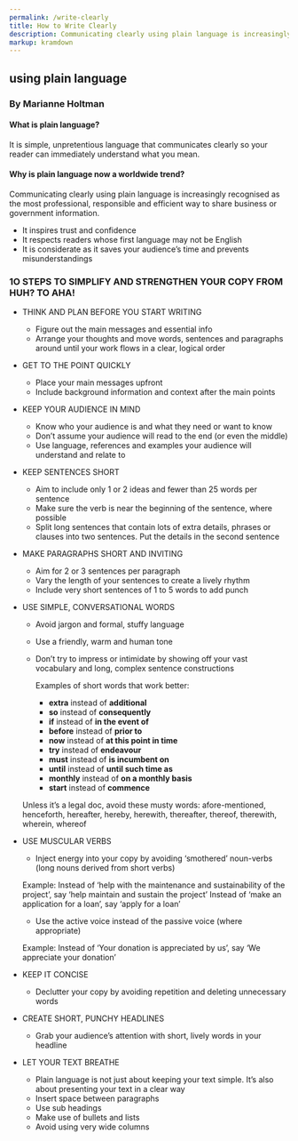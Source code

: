 ```yaml
---
permalink: /write-clearly
title: How to Write Clearly
description: Communicating clearly using plain language is increasingly recognised as the most professional, responsible and efficient way to share business or government information.
markup: kramdown
---
```


## using plain language

### By Marianne Holtman

#### What is plain language?

It is simple, unpretentious language that communicates clearly so your reader can immediately understand what you mean. 

#### Why is plain language now a worldwide trend?

Communicating clearly using plain language is increasingly recognised as the most professional, responsible and efficient way to share business or government information.

  * It inspires trust and confidence
  * It respects readers whose first language may not be English
  * It is considerate as it saves your audience’s time and prevents misunderstandings

### 1O STEPS TO SIMPLIFY AND STRENGTHEN YOUR COPY FROM HUH? TO AHA!

* THINK AND PLAN BEFORE YOU START WRITING
  * Figure out the main messages and essential info
  * Arrange your thoughts and move words, sentences and paragraphs around until your work flows in a clear, logical order

* GET TO THE POINT QUICKLY
  * Place your main messages upfront
  * Include background information and context after the main points

* KEEP YOUR AUDIENCE IN MIND
  * Know who your audience is and what they need or want to know
  * Don’t assume your audience will read to the end (or even the middle)
  * Use language, references and examples your audience will understand and relate to

* KEEP SENTENCES SHORT
  * Aim to include only 1 or 2 ideas and fewer than 25 words per sentence
  * Make sure the verb is near the beginning of the sentence, where possible
  * Split long sentences that contain lots of extra details, phrases or clauses into two sentences. Put the details in the second sentence

* MAKE PARAGRAPHS SHORT AND INVITING
  * Aim for 2 or 3 sentences per paragraph
  * Vary the length of your sentences to create a lively rhythm
  * Include very short sentences of 1 to 5 words to add punch 

* USE SIMPLE, CONVERSATIONAL WORDS
  * Avoid jargon and formal, stuffy language
  * Use a friendly, warm and human tone
  * Don’t try to impress or intimidate by showing off your vast vocabulary and long, complex sentence constructions

    Examples of short words that work better:
    * **extra** instead of **additional**
    * **so** instead of **consequently**
    * **if** instead of **in the event of** 
    * **before** instead of **prior to**
    * **now** instead of **at this point in time**
    * **try** instead of **endeavour**
    * **must** instead of **is incumbent on**
    * **until** instead of **until such time as**
    * **monthly** instead of **on a monthly basis**
    * **start** instead of **commence**

   Unless it’s a legal doc, avoid these musty words:
      afore-mentioned, henceforth, hereafter, hereby, herewith, thereafter, thereof, therewith, wherein, whereof

* USE MUSCULAR VERBS
  * Inject energy into your copy by avoiding ‘smothered’ noun-verbs (long nouns derived from short verbs)

  Example: 
  Instead of ‘help with the maintenance and sustainability of the project’, say ‘help maintain and sustain the project’
  Instead of ‘make an application for a loan’, say ‘apply for a loan’

  * Use the active voice instead of the passive voice (where appropriate)
      
  Example: 
  Instead of ‘Your donation is appreciated by us’, say ‘We appreciate your donation’

* KEEP IT CONCISE
  * Declutter your copy by avoiding repetition and deleting unnecessary words

* CREATE SHORT, PUNCHY HEADLINES
  * Grab your audience’s attention with short, lively words in your headline

* LET YOUR TEXT BREATHE
  * Plain language is not just about keeping your text simple. It’s also about presenting your text in a clear way
  * Insert space between paragraphs
  * Use sub headings
  * Make use of bullets and lists
  * Avoid using very wide columns
